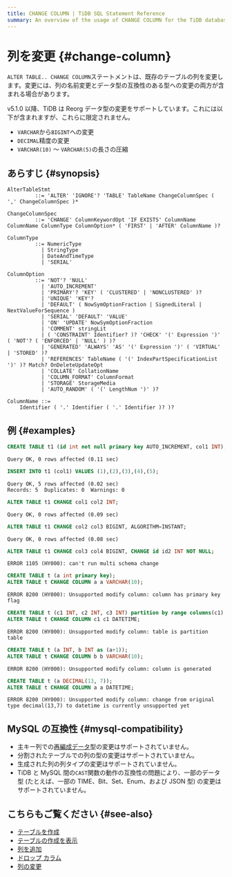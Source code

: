 ```yaml
---
title: CHANGE COLUMN | TiDB SQL Statement Reference
summary: An overview of the usage of CHANGE COLUMN for the TiDB database.
---
```


# 列を変更 {#change-column}

`ALTER TABLE.. CHANGE COLUMN`ステートメントは、既存のテーブルの列を変更します。変更には、列の名前変更とデータ型の互換性のある型への変更の両方が含まれる場合があります。

v5.1.0 以降、TiDB は Reorg データ型の変更をサポートしています。これには以下が含まれますが、これらに限定されません。

-   `VARCHAR`から`BIGINT`への変更
-   `DECIMAL`精度の変更
-   `VARCHAR(10)` ～ `VARCHAR(5)`の長さの圧縮

## あらすじ {#synopsis}

```ebnf+diagram
AlterTableStmt
         ::= 'ALTER' 'IGNORE'? 'TABLE' TableName ChangeColumnSpec ( ',' ChangeColumnSpec )*

ChangeColumnSpec
         ::= 'CHANGE' ColumnKeywordOpt 'IF EXISTS' ColumnName ColumnName ColumnType ColumnOption* ( 'FIRST' | 'AFTER' ColumnName )?

ColumnType
         ::= NumericType
           | StringType
           | DateAndTimeType
           | 'SERIAL'

ColumnOption
         ::= 'NOT'? 'NULL'
           | 'AUTO_INCREMENT'
           | 'PRIMARY'? 'KEY' ( 'CLUSTERED' | 'NONCLUSTERED' )?
           | 'UNIQUE' 'KEY'?
           | 'DEFAULT' ( NowSymOptionFraction | SignedLiteral | NextValueForSequence )
           | 'SERIAL' 'DEFAULT' 'VALUE'
           | 'ON' 'UPDATE' NowSymOptionFraction
           | 'COMMENT' stringLit
           | ( 'CONSTRAINT' Identifier? )? 'CHECK' '(' Expression ')' ( 'NOT'? ( 'ENFORCED' | 'NULL' ) )?
           | 'GENERATED' 'ALWAYS' 'AS' '(' Expression ')' ( 'VIRTUAL' | 'STORED' )?
           | 'REFERENCES' TableName ( '(' IndexPartSpecificationList ')' )? Match? OnDeleteUpdateOpt
           | 'COLLATE' CollationName
           | 'COLUMN_FORMAT' ColumnFormat
           | 'STORAGE' StorageMedia
           | 'AUTO_RANDOM' ( '(' LengthNum ')' )?

ColumnName ::=
    Identifier ( '.' Identifier ( '.' Identifier )? )?
```

## 例 {#examples}


```sql
CREATE TABLE t1 (id int not null primary key AUTO_INCREMENT, col1 INT);
```

```
Query OK, 0 rows affected (0.11 sec)
```


```sql
INSERT INTO t1 (col1) VALUES (1),(2),(3),(4),(5);
```

```
Query OK, 5 rows affected (0.02 sec)
Records: 5  Duplicates: 0  Warnings: 0
```


```sql
ALTER TABLE t1 CHANGE col1 col2 INT;
```

```
Query OK, 0 rows affected (0.09 sec)
```


```sql
ALTER TABLE t1 CHANGE col2 col3 BIGINT, ALGORITHM=INSTANT;
```

```
Query OK, 0 rows affected (0.08 sec)
```


```sql
ALTER TABLE t1 CHANGE col3 col4 BIGINT, CHANGE id id2 INT NOT NULL;
```

```
ERROR 1105 (HY000): can't run multi schema change
```


```sql
CREATE TABLE t (a int primary key);
ALTER TABLE t CHANGE COLUMN a a VARCHAR(10);
```

```
ERROR 8200 (HY000): Unsupported modify column: column has primary key flag
```


```sql
CREATE TABLE t (c1 INT, c2 INT, c3 INT) partition by range columns(c1) ( partition p0 values less than (10), partition p1 values less than (maxvalue));
ALTER TABLE t CHANGE COLUMN c1 c1 DATETIME;
```

```
ERROR 8200 (HY000): Unsupported modify column: table is partition table
```


```sql
CREATE TABLE t (a INT, b INT as (a+1));
ALTER TABLE t CHANGE COLUMN b b VARCHAR(10);
```

```
ERROR 8200 (HY000): Unsupported modify column: column is generated
```


```sql
CREATE TABLE t (a DECIMAL(13, 7));
ALTER TABLE t CHANGE COLUMN a a DATETIME;
```

```
ERROR 8200 (HY000): Unsupported modify column: change from original type decimal(13,7) to datetime is currently unsupported yet
```

## MySQL の互換性 {#mysql-compatibility}

-   主キー列での[再編成データ](/sql-statements/sql-statement-modify-column.md#reorg-data-change)型の変更はサポートされていません。
-   分割されたテーブルでの列の型の変更はサポートされていません。
-   生成された列の列タイプの変更はサポートされていません。
-   TiDB と MySQL 間の`CAST`関数の動作の互換性の問題により、一部のデータ型 (たとえば、一部の TIME、Bit、Set、Enum、および JSON 型) の変更はサポートされていません。

## こちらもご覧ください {#see-also}

-   [テーブルを作成](/sql-statements/sql-statement-create-table.md)
-   [テーブルの作成を表示](/sql-statements/sql-statement-show-create-table.md)
-   [列を追加](/sql-statements/sql-statement-add-column.md)
-   [ドロップ カラム](/sql-statements/sql-statement-drop-column.md)
-   [列の変更](/sql-statements/sql-statement-modify-column.md)
